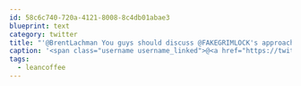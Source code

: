 ```yaml
---
id: 58c6c740-720a-4121-8008-8c4db01abae3
blueprint: text
category: twitter
title: "'@BrentLachman You guys should discuss @FAKEGRIMLOCK's approach at the next #leancoffee cnnmoneytech.tumblr.com/post/151655155…"
caption: '<span class="username username_linked">@<a href="https://twitter.com/BrentLachman" title="Brent Lachman">BrentLachman</a></span> You guys should discuss <span class="username username_linked">@<a href="https://twitter.com/FAKEGRIMLOCK" title="FAKEGRIMLOCK">FAKEGRIMLOCK</a></span>''s approach at the next <span class="hashtag hashtag_local">#<a href="http://tweettemp.darylchymko.ca/?tag=leancoffee">leancoffee</a> <a href="http://cnnmoneytech.tumblr.com/post/15165515575/startup-you" title="http://cnnmoneytech.tumblr.com/post/15165515575/startup-you" class="link link_untco">cnnmoneytech.tumblr.com/post/151655155…</a>'
tags:
  - leancoffee
---
```

